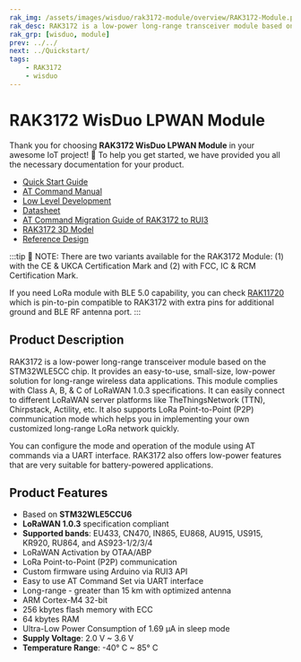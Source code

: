 ```yaml
---
rak_img: /assets/images/wisduo/rak3172-module/overview/RAK3172-Module.png
rak_desc: RAK3172 is a low-power long-range transceiver module based on the STM32WLE5CC chip. It provides an easy to use, small size, low-power solution for long-range wireless data applications.
rak_grp: [wisduo, module]
prev: ../../
next: ../Quickstart/
tags:
    - RAK3172
    - wisduo
---
```


# RAK3172 WisDuo LPWAN Module
Thank you for choosing **RAK3172 WisDuo LPWAN Module** in your awesome IoT project! 🎉 To help you get started, we have provided you all the necessary documentation for your product.

* [Quick Start Guide](/Product-Categories/WisDuo/RAK3172-Module/Quickstart/)
* [AT Command Manual](/Product-Categories/WisDuo/RAK3172-Module/AT-Command-Manual/)
* [Low Level Development](/Product-Categories/WisDuo/RAK3172-Module/Low-Level-Development/)
* [Datasheet](/Product-Categories/WisDuo/RAK3172-Module/Datasheet/)
* [AT Command Migration Guide of RAK3172 to RUI3](https://docs.rakwireless.com/Knowledge-Hub/Learn/AT-Migration-Guide/)
* [RAK3172 3D Model](https://downloads.rakwireless.com/3D_File/WisDuo/3D_RAK3172.stp)
* [Reference Design](https://docs.rakwireless.com/Product-Categories/WisDuo/RAK3272S-Breakout-Board/Datasheet/#schematic-diagram)

:::tip 📝 NOTE:
There are two variants available for the RAK3172 Module: (1) with the CE & UKCA Certification Mark and (2) with FCC, IC & RCM Certification Mark.

If you need LoRa module with BLE 5.0 capability, you can check [RAK11720](https://store.rakwireless.com/products/rak11720-ambiq-apollo3-module-for-lorawan?utm_source=RAK11720&utm_medium=Document&utm_campaign=BuyFromStore) which is pin-to-pin compatible to RAK3172 with extra pins for additional ground and BLE RF antenna port.
:::
## Product Description

RAK3172 is a low-power long-range transceiver module based on the STM32WLE5CC chip. It provides an easy-to-use, small-size, low-power solution for long-range wireless data applications. This module complies with Class A, B, & C of LoRaWAN 1.0.3 specifications. It can easily connect to different LoRaWAN server platforms like TheThingsNetwork (TTN), Chirpstack, Actility, etc. It also supports LoRa Point-to-Point (P2P) communication mode which helps you in implementing your own customized long-range LoRa network quickly.

You can configure the mode and operation of the module using AT commands via a UART interface. RAK3172 also offers low-power features that are very suitable for battery-powered applications.


## Product Features

- Based on **STM32WLE5CCU6**
- **LoRaWAN 1.0.3** specification compliant
- **Supported bands**: EU433, CN470, IN865, EU868, AU915, US915, KR920, RU864, and AS923-1/2/3/4
- LoRaWAN Activation by OTAA/ABP
- LoRa Point-to-Point (P2P) communication
- Custom firmware using Arduino via RUI3 API
- Easy to use AT Command Set via UART interface
- Long-range - greater than 15&nbsp;km with optimized antenna
- ARM Cortex-M4 32-bit
- 256&nbsp;kbytes flash memory with ECC
- 64&nbsp;kbytes RAM
- Ultra-Low Power Consumption of 1.69&nbsp;μA in sleep mode
- **Supply Voltage**: 2.0&nbsp;V ~ 3.6&nbsp;V
- **Temperature Range**: -40°&nbsp;C ~ 85°&nbsp;C
